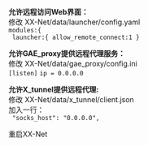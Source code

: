 **允许远程访问Web界面：**  
修改 XX-Net/data/launcher/config.yaml  
  `modules:{`  
  ` launcher:{ allow_remote_connect:1 }`  
  
**允许GAE_proxy提供远程代理服务：**  
  修改 XX-Net/data/gae_proxy/config.ini    
`[listen]`
`ip = 0.0.0.0
`  

**允许X_tunnel提供远程代理:**  
  修改 XX-Net/data/x_tunnel/client.json  
  加入一行：  
 ` "socks_host": "0.0.0.0",`
  
重启XX-Net  